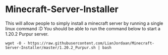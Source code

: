 # Minecraft-Server-Installer
This will allow people to simply install a minecraft server by running a single linux command :D
You should be able to run the command below to start a 1.20.2 Purpur server.
```
wget -O - https://raw.githubusercontent.com/LianJordaan/Minecraft-Server-Installer/master/1.20.2_Purpur.sh | bash
```
